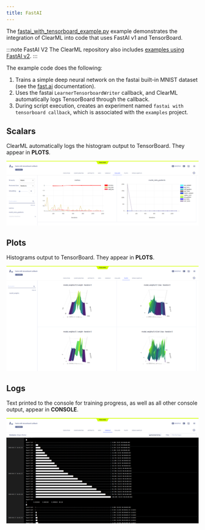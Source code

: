 ```yaml
---
title: FastAI
---
```

The [fastai_with_tensorboard_example.py](https://github.com/allegroai/clearml/blob/master/examples/frameworks/fastai/legacy/fastai_with_tensorboard_example.py) 
example demonstrates the integration of ClearML into code that uses FastAI v1 and TensorBoard. 

:::note FastAI V2
The ClearML repository also includes [examples using FastAI v2](https://github.com/allegroai/clearml/tree/master/examples/frameworks/fastai).
:::


The example code does the following:
1. Trains a simple deep neural network on the fastai built-in MNIST dataset (see the [fast.ai](https://fastai1.fast.ai) documentation).
1. Uses the fastai `LearnerTensorboardWriter` callback, and ClearML automatically logs TensorBoard through the callback. 
1. During script execution, creates an experiment named `fastai with tensorboard callback`, which is associated with the `examples` project.

## Scalars

ClearML automatically logs the histogram output to TensorBoard. They appear in **PLOTS**.

![image](../../../img/examples_reporting_fastai_01.png)

## Plots

Histograms output to TensorBoard. They appear in **PLOTS**.

![image](../../../img/examples_reporting_fastai_02.png)

## Logs

Text printed to the console for training progress, as well as all other console output, appear in **CONSOLE**.

![image](../../../img/examples_reporting_fastai_03.png)
